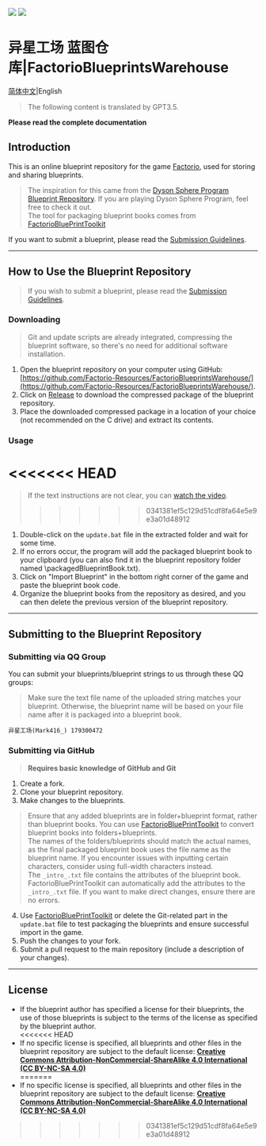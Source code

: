 ![](https://img.shields.io/github/languages/code-size/Factorio-Resources/FactorioBlueprintsWarehouse?style=for-the-badge)
![](https://img.shields.io/github/last-commit/Factorio-Resources/FactorioBlueprintsWarehouse?style=for-the-badge)
# 异星工场 蓝图仓库|FactorioBlueprintsWarehouse
[简体中文](./README.md)|English
>The following content is translated by GPT3.5.

**Please read the complete documentation**
## Introduction
This is an online blueprint repository for the game [Factorio](https://www.factorio.com/), used for storing and sharing blueprints.  
> The inspiration for this came from the [Dyson Sphere Program Blueprint Repository](https://github.com/DSPBluePrints/FactoryBluePrints/). If you are playing Dyson Sphere Program, feel free to check it out.  
> The tool for packaging blueprint books comes from [FactorioBluePrintToolkit](https://github.com/Factorio-Resources/FactorioBluePrintToolkit/)  

If you want to submit a blueprint, please read the [Submission Guidelines](#submitting-to-the-blueprint-repository).

***
## How to Use the Blueprint Repository
> If you wish to submit a blueprint, please read the [Submission Guidelines](#submitting-to-the-blueprint-repository).

### Downloading
> Git and update scripts are already integrated, compressing the blueprint software, so there's no need for additional software installation.

1. Open the blueprint repository on your computer using GitHub: [https://github.com/Factorio-Resources/FactorioBlueprintsWarehouse/](https://github.com/Factorio-Resources/FactorioBlueprintsWarehouse/).
2. Click on [Release](https://github.com/Factorio-Resources/FactorioBlueprintsWarehouse/releases/latest) to download the compressed package of the blueprint repository.
3. Place the downloaded compressed package in a location of your choice (not recommended on the C drive) and extract its contents.

### Usage
<<<<<<< HEAD
=======
> If the text instructions are not clear, you can [watch the video](https://www.bilibili.com/video/BV17m4y1E7tX/).
> 
>>>>>>> 0341381ef5c129d51cdf8fa64e5e9e3a01d48912
1. Double-click on the `update.bat` file in the extracted folder and wait for some time.  
2. If no errors occur, the program will add the packaged blueprint book to your clipboard (you can also find it in the blueprint repository folder named \packagedBlueprintBook.txt).  
3. Click on "Import Blueprint" in the bottom right corner of the game and paste the blueprint book code.    
4. Organize the blueprint books from the repository as desired, and you can then delete the previous version of the blueprint repository.  
***
## Submitting to the Blueprint Repository

### Submitting via QQ Group
You can submit your blueprints/blueprint strings to us through these QQ groups:  
> Make sure the text file name of the uploaded string matches your blueprint. Otherwise, the blueprint name will be based on your file name after it is packaged into a blueprint book.
```
异星工场(Mark416_) 179300472  
```

### Submitting via GitHub
> **Requires basic knowledge of GitHub and Git**  

1. Create a fork.  
2. Clone your blueprint repository.  
3. Make changes to the blueprints.
> Ensure that any added blueprints are in folder+blueprint format, rather than blueprint books. You can use [FactorioBluePrintToolkit](https://github.com/Factorio-Resources/FactorioBluePrintToolkit/) to convert blueprint books into folders+blueprints.  
> The names of the folders/blueprints should match the actual names, as the final packaged blueprint book uses the file name as the blueprint name. If you encounter issues with inputting certain characters, consider using full-width characters instead.  
> The `_intro_.txt` file contains the attributes of the blueprint book. FactorioBluePrintToolkit can automatically add the attributes to the `_intro_.txt` file. If you want to make direct changes, ensure there are no errors.

4. Use [FactorioBluePrintToolkit](https://github.com/Factorio-Resources/FactorioBluePrintToolkit/) or delete the Git-related part in the `update.bat` file to test packaging the blueprints and ensure successful import in the game.  
5. Push the changes to your fork.  
6. Submit a pull request to the main repository (include a description of your changes).  
*** 
## License
* If the blueprint author has specified a license for their blueprints, the use of those blueprints is subject to the terms of the license as specified by the blueprint author.  
<<<<<<< HEAD
* If no specific license is specified, all blueprints and other files in the blueprint repository are subject to the default license: [**Creative Commons Attribution-NonCommercial-ShareAlike 4.0 International (CC BY-NC-SA 4.0)**](https://creativecommons.org/licenses/by-nc-sa/4.0/)  
=======
* If no specific license is specified, all blueprints and other files in the blueprint repository are subject to the default license: [**Creative Commons Attribution-NonCommercial-ShareAlike 4.0 International (CC BY-NC-SA 4.0)**](https://creativecommons.org/licenses/by-nc-sa/4.0/)  
>>>>>>> 0341381ef5c129d51cdf8fa64e5e9e3a01d48912
